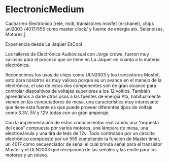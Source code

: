 # ElectronicMedium
Cacharreo Electrónico [rele, midi, transistores mosfet (n-chanel), chips unl2003 /4017/555 como master clock/ y fuente de energía atx. Selenoises, Motores,]

Experiencia desde La Jaquer EsCool 

Los talleres de Electrónica Audiovisual con Jorge crowe, fueron muy valiosos para el proceso que se tiene en La Jaquer en cuanto a la materia electrónica.

Reconocimos los usos de chips como ULN2003 y los transistores Mosfet, esto para nosotrxs es muy valioso porque es un avance en el manejo de la electrónica, el uso de estos dos componentes son de gran alcance para controlar dispositivos de voltajes superiores a los 12 voltios.
También aprendimos a darle otros usos a las fuentes de energía Atx, habitualmente vienen en las computadores de mesa,  una característica muy interesante que tiene esta fuente es que puede proveer diferentes tipos de voltaje como 3.3V, 5V y 12V todas con un gran amperaje. 

Con la implementación de estos conocimientos realizamos una “orquesta del caos” compuesta por varios motores, una lámpara de mesa, una electroválvula y una tira de leds de 12v. Todo controlado por un circuito electrónico compuesto por un 555 cumpliendo la función de Master timer, un 4017 como secuenciador de señal el cual brinda señal para el transistor Mosfet  y el ULN2003 que recepciona de las señales y las emite  para los motores y un relevo.

